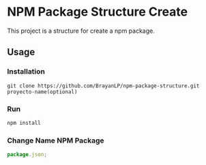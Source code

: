 # NPM Package Structure Create

This project is a structure for create a npm package.

## Usage

### Installation

```
git clone https://github.com/BrayanLP/npm-package-structure.git proyecto-name(optional)
```

### Run

```sh
npm install
```

### Change Name NPM Package

```js
package.json;
```
